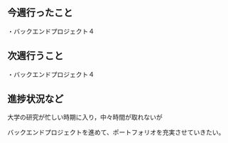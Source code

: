 ## 今週行ったこと

・バックエンドプロジェクト４

## 次週行うこと

・バックエンドプロジェクト４

## 進捗状況など

大学の研究が忙しい時期に入り，中々時間が取れないが

バックエンドプロジェクトを進めて、ポートフォリオを充実させていきたい。
